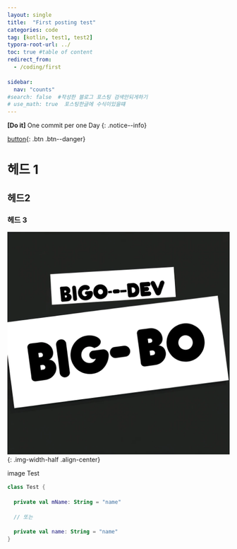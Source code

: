 ```yaml
---
layout: single
title:  "First posting test"
categories: code
tag: [kotlin, test1, test2]
typora-root-url: ../
toc: true #table of content
redirect_from:
  - /coding/first

sidebar:
  nav: "counts"
#search: false  #작성한 블로그 포스팅 검색안되게하기  
# use_math: true  포스팅한글에 수식이있을떄
---
```


**[Do it]**  One commit per one Day
{: .notice--info}

[button](https://google.com){: .btn .btn--danger}
# 헤드 1

## 헤드2

### 헤드 3


![92096af3-99d5-4f5c-8bcd-40c21932e7fe](/images/2024-05-22-first/92096af3-99d5-4f5c-8bcd-40c21932e7fe.webp)
{: .img-width-half .align-center}

image Test



```kotlin
class Test {

  private val mName: String = "name"

  // 또는

  private val name: String = "name"
}
```

